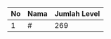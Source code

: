 | No | Nama            | Jumlah Level |
|----|-----------------|--------------|
| 1  | #    |    269        |

